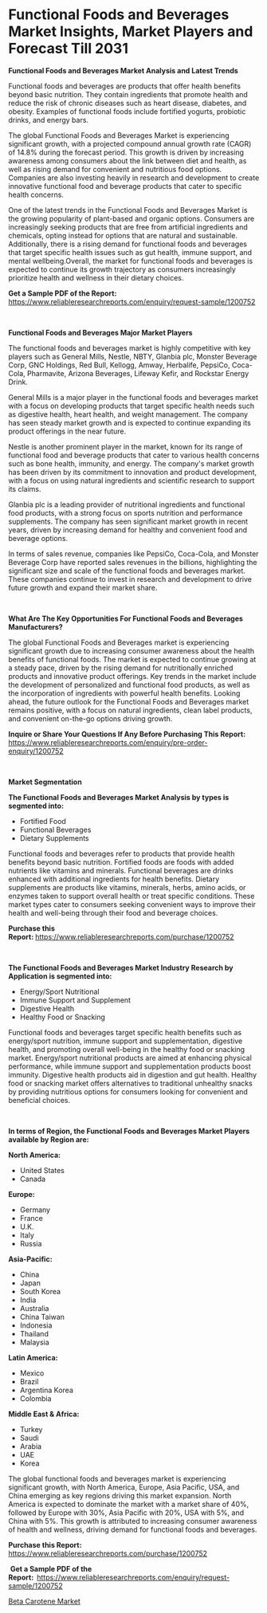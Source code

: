 <p><h1>Functional Foods and Beverages Market Insights, Market Players and Forecast Till 2031</h1></p><p><strong>Functional Foods and Beverages Market Analysis and Latest Trends</strong></p>
<p><p>Functional foods and beverages are products that offer health benefits beyond basic nutrition. They contain ingredients that promote health and reduce the risk of chronic diseases such as heart disease, diabetes, and obesity. Examples of functional foods include fortified yogurts, probiotic drinks, and energy bars.</p><p>The global Functional Foods and Beverages Market is experiencing significant growth, with a projected compound annual growth rate (CAGR) of 14.8% during the forecast period. This growth is driven by increasing awareness among consumers about the link between diet and health, as well as rising demand for convenient and nutritious food options. Companies are also investing heavily in research and development to create innovative functional food and beverage products that cater to specific health concerns.</p><p>One of the latest trends in the Functional Foods and Beverages Market is the growing popularity of plant-based and organic options. Consumers are increasingly seeking products that are free from artificial ingredients and chemicals, opting instead for options that are natural and sustainable. Additionally, there is a rising demand for functional foods and beverages that target specific health issues such as gut health, immune support, and mental wellbeing.Overall, the market for functional foods and beverages is expected to continue its growth trajectory as consumers increasingly prioritize health and wellness in their dietary choices.</p></p>
<p><strong>Get a Sample PDF of the Report:&nbsp;</strong> <a href="https://www.reliableresearchreports.com/enquiry/request-sample/1200752">https://www.reliableresearchreports.com/enquiry/request-sample/1200752</a></p>
<p>&nbsp;</p>
<p><strong>Functional Foods and Beverages Major Market Players</strong></p>
<p><p>The functional foods and beverages market is highly competitive with key players such as General Mills, Nestle, NBTY, Glanbia plc, Monster Beverage Corp, GNC Holdings, Red Bull, Kellogg, Amway, Herbalife, PepsiCo, Coca-Cola, Pharmavite, Arizona Beverages, Lifeway Kefir, and Rockstar Energy Drink.</p><p>General Mills is a major player in the functional foods and beverages market with a focus on developing products that target specific health needs such as digestive health, heart health, and weight management. The company has seen steady market growth and is expected to continue expanding its product offerings in the near future.</p><p>Nestle is another prominent player in the market, known for its range of functional food and beverage products that cater to various health concerns such as bone health, immunity, and energy. The company's market growth has been driven by its commitment to innovation and product development, with a focus on using natural ingredients and scientific research to support its claims.</p><p>Glanbia plc is a leading provider of nutritional ingredients and functional food products, with a strong focus on sports nutrition and performance supplements. The company has seen significant market growth in recent years, driven by increasing demand for healthy and convenient food and beverage options.</p><p>In terms of sales revenue, companies like PepsiCo, Coca-Cola, and Monster Beverage Corp have reported sales revenues in the billions, highlighting the significant size and scale of the functional foods and beverages market. These companies continue to invest in research and development to drive future growth and expand their market share.</p></p>
<p>&nbsp;</p>
<p><strong>What Are The Key Opportunities For Functional Foods and Beverages Manufacturers?</strong></p>
<p><p>The global Functional Foods and Beverages market is experiencing significant growth due to increasing consumer awareness about the health benefits of functional foods. The market is expected to continue growing at a steady pace, driven by the rising demand for nutritionally enriched products and innovative product offerings. Key trends in the market include the development of personalized and functional food products, as well as the incorporation of ingredients with powerful health benefits. Looking ahead, the future outlook for the Functional Foods and Beverages market remains positive, with a focus on natural ingredients, clean label products, and convenient on-the-go options driving growth.</p></p>
<p><strong>Inquire or Share Your Questions If Any Before Purchasing This Report:</strong> <a href="https://www.reliableresearchreports.com/enquiry/pre-order-enquiry/1200752">https://www.reliableresearchreports.com/enquiry/pre-order-enquiry/1200752</a></p>
<p>&nbsp;</p>
<p><strong>Market Segmentation</strong></p>
<p><strong>The Functional Foods and Beverages Market Analysis by types is segmented into:</strong></p>
<p><ul><li>Fortified Food</li><li>Functional Beverages</li><li>Dietary Supplements</li></ul></p>
<p><p>Functional foods and beverages refer to products that provide health benefits beyond basic nutrition. Fortified foods are foods with added nutrients like vitamins and minerals. Functional beverages are drinks enhanced with additional ingredients for health benefits. Dietary supplements are products like vitamins, minerals, herbs, amino acids, or enzymes taken to support overall health or treat specific conditions. These market types cater to consumers seeking convenient ways to improve their health and well-being through their food and beverage choices.</p></p>
<p><strong>Purchase this Report:&nbsp;</strong><a href="https://www.reliableresearchreports.com/purchase/1200752">https://www.reliableresearchreports.com/purchase/1200752</a></p>
<p>&nbsp;</p>
<p><strong>The Functional Foods and Beverages Market Industry Research by Application is segmented into:</strong></p>
<p><ul><li>Energy/Sport Nutritional</li><li>Immune Support and Supplement</li><li>Digestive Health</li><li>Healthy Food or Snacking</li></ul></p>
<p><p>Functional foods and beverages target specific health benefits such as energy/sport nutrition, immune support and supplementation, digestive health, and promoting overall well-being in the healthy food or snacking market. Energy/sport nutritional products are aimed at enhancing physical performance, while immune support and supplementation products boost immunity. Digestive health products aid in digestion and gut health. Healthy food or snacking market offers alternatives to traditional unhealthy snacks by providing nutritious options for consumers looking for convenient and beneficial choices.</p></p>
<p>&nbsp;</p>
<p><strong>In terms of Region, the Functional Foods and Beverages Market Players available by Region are:</strong></p>
<p>
    <p> <strong> North America: </strong>
        <ul>
            <li>United States</li>
            <li>Canada</li>
        </ul>
        </p> 
    <p> <strong> Europe: </strong>
        <ul>
            <li>Germany</li>
            <li>France</li>
            <li>U.K.</li>
            <li>Italy</li>
            <li>Russia</li>
        </ul>
        </p> 
    <p> <strong> Asia-Pacific: </strong>
        <ul>
            <li>China</li>
            <li>Japan</li>
            <li>South Korea</li>
            <li>India</li>
            <li>Australia</li>
            <li>China Taiwan</li>
            <li>Indonesia</li>
            <li>Thailand</li>
            <li>Malaysia</li>
        </ul>
        </p> 
    <p> <strong> Latin America: </strong>
        <ul>
            <li>Mexico</li>
            <li>Brazil</li>
            <li>Argentina Korea</li>
            <li>Colombia</li>
        </ul>
        </p> 
    <p> <strong> Middle East & Africa: </strong>
        <ul>
            <li>Turkey</li>
            <li>Saudi</li>
            <li>Arabia</li>
            <li>UAE</li>
            <li>Korea</li>
        </ul>
    </p>
    </p>
<p><p>The global functional foods and beverages market is experiencing significant growth, with North America, Europe, Asia Pacific, USA, and China emerging as key regions driving this market expansion. North America is expected to dominate the market with a market share of 40%, followed by Europe with 30%, Asia Pacific with 20%, USA with 5%, and China with 5%. This growth is attributed to increasing consumer awareness of health and wellness, driving demand for functional foods and beverages.</p></p>
<p><strong>Purchase this Report: </strong><a href="https://www.reliableresearchreports.com/purchase/1200752">https://www.reliableresearchreports.com/purchase/1200752</a></p>
<p>&nbsp;<strong>Get a Sample PDF of the Report:&nbsp;&nbsp;</strong><a href="https://www.reliableresearchreports.com/enquiry/request-sample/1200752">https://www.reliableresearchreports.com/enquiry/request-sample/1200752</a></p>
<p><strong></strong></p>
<p><p><a href="https://github.com/lbird53714/Market-Research-Report-List-4/blob/main/beta-carotene-market.md">Beta Carotene Market</a></p></p>
